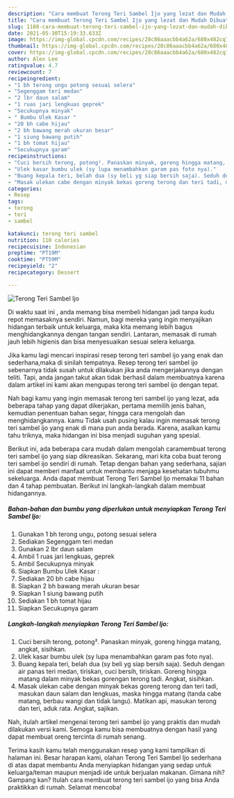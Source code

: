 ```yaml
---
description: "Cara membuat Terong Teri Sambel Ijo yang lezat dan Mudah Dibuat"
title: "Cara membuat Terong Teri Sambel Ijo yang lezat dan Mudah Dibuat"
slug: 1108-cara-membuat-terong-teri-sambel-ijo-yang-lezat-dan-mudah-dibuat
date: 2021-05-30T15:19:33.633Z
image: https://img-global.cpcdn.com/recipes/28c86aaacbb4a62a/680x482cq70/terong-teri-sambel-ijo-foto-resep-utama.jpg
thumbnail: https://img-global.cpcdn.com/recipes/28c86aaacbb4a62a/680x482cq70/terong-teri-sambel-ijo-foto-resep-utama.jpg
cover: https://img-global.cpcdn.com/recipes/28c86aaacbb4a62a/680x482cq70/terong-teri-sambel-ijo-foto-resep-utama.jpg
author: Alex Lee
ratingvalue: 4.7
reviewcount: 7
recipeingredient:
- "1 bh terong ungu potong sesuai selera"
- "Segenggam teri medan"
- "2 lbr daun salam"
- "1 ruas jari lengkuas geprek"
- "Secukupnya minyak"
- " Bumbu Ulek Kasar "
- "20 bh cabe hijau"
- "2 bh bawang merah ukuran besar"
- "1 siung bawang putih"
- "1 bh tomat hijau"
- "Secukupnya garam"
recipeinstructions:
- "Cuci bersih terong, potong². Panaskan minyak, goreng hingga matang, angkat, sisihkan."
- "Ulek kasar bumbu ulek (sy lupa menambahkan garam pas foto nya)."
- "Buang kepala teri, belah dua (sy beli yg siap bersih saja). Seduh dengan air panas teri medan, tiriskan, cuci bersih, tiriskan. Goreng hingga matang dalam minyak bekas gorengan terong tadi. Angkat, sisihkan."
- "Masak ulekan cabe dengan minyak bekas goreng terong dan teri tadi, masukan daun salam dan lengkuas, maska hingga matang (tanda cabe matang, berbau wangi dan tidak langu). Matikan api, masukan terong dan teri, aduk rata. Angkat, sajikan."
categories:
- Resep
tags:
- terong
- teri
- sambel

katakunci: terong teri sambel 
nutrition: 110 calories
recipecuisine: Indonesian
preptime: "PT19M"
cooktime: "PT59M"
recipeyield: "2"
recipecategory: Dessert

---
```



![Terong Teri Sambel Ijo](https://img-global.cpcdn.com/recipes/28c86aaacbb4a62a/680x482cq70/terong-teri-sambel-ijo-foto-resep-utama.jpg)

Di waktu  saat ini , anda memang bisa membeli hidangan jadi tanpa kudu repot memasaknya sendiri. Namun, bagi mereka yang ingin menyajikan hidangan terbaik untuk keluarga, maka kita memang lebih bagus menghidangkannya dengan tangan sendiri. Lantaran, memasak di rumah jauh lebih higienis dan bisa menyesuaikan sesuai selera keluarga.

Jika kamu lagi mencari inspirasi resep terong teri sambel ijo yang enak dan sederhana,maka di sinilah tempatnya. Resep terong teri sambel ijo  sebenarnya tidak susah untuk dilakukan jika anda mengerjakannya dengan teliti. Tapi, anda jangan takut akan tidak berhasil dalam membuatnya 
karena dalam artikel ini kami akan mengupas terong teri sambel ijo dengan tepat.  



Nah bagi kamu yang ingin memasak terong teri sambel ijo yang lezat, ada beberapa tahap yang dapat dikerjakan, pertama memilih jenis bahan, kemudian penentuan bahan segar, hingga cara mengolah dan menghidangkannya. kamu Tidak usah pusing kalau ingin memasak terong teri sambel ijo yang enak di mana pun anda berada. Karena, asalkan kamu  tahu triknya, maka hidangan ini bisa menjadi suguhan yang spesial.

Berikut ini, ada beberapa cara mudah dalam mengolah caramembuat terong teri sambel ijo yang siap dikreasikan. Sekarang, mari kita coba buat terong teri sambel ijo sendiri di rumah. Tetap dengan bahan yang sederhana, sajian ini dapat memberi manfaat untuk membantu menjaga kesehatan tubuhmu sekeluarga. Anda dapat membuat Terong Teri Sambel Ijo memakai 11 bahan dan 4 tahap pembuatan. Berikut ini langkah-langkah dalam membuat hidangannya.

<!--inarticleads1-->

##### Bahan-bahan dan bumbu yang diperlukan untuk menyiapkan Terong Teri Sambel Ijo:

1. Gunakan 1 bh terong ungu, potong sesuai selera
1. Sediakan Segenggam teri medan
1. Gunakan 2 lbr daun salam
1. Ambil 1 ruas jari lengkuas, geprek
1. Ambil Secukupnya minyak
1. Siapkan  Bumbu Ulek Kasar :
1. Sediakan 20 bh cabe hijau
1. Siapkan 2 bh bawang merah ukuran besar
1. Siapkan 1 siung bawang putih
1. Sediakan 1 bh tomat hijau
1. Siapkan Secukupnya garam




<!--inarticleads2-->

##### Langkah-langkah menyiapkan Terong Teri Sambel Ijo:

1. Cuci bersih terong, potong². Panaskan minyak, goreng hingga matang, angkat, sisihkan.
1. Ulek kasar bumbu ulek (sy lupa menambahkan garam pas foto nya).
1. Buang kepala teri, belah dua (sy beli yg siap bersih saja). Seduh dengan air panas teri medan, tiriskan, cuci bersih, tiriskan. Goreng hingga matang dalam minyak bekas gorengan terong tadi. Angkat, sisihkan.
1. Masak ulekan cabe dengan minyak bekas goreng terong dan teri tadi, masukan daun salam dan lengkuas, maska hingga matang (tanda cabe matang, berbau wangi dan tidak langu). Matikan api, masukan terong dan teri, aduk rata. Angkat, sajikan.




Nah, itulah artikel mengenai  terong teri sambel ijo  yang praktis dan mudah dilakukan versi kami. Semoga kamu bisa membuatnya dengan hasil yang dapat membuat oreng tercinta di rumah senang. 

Terima kasih kamu telah menggunakan resep yang kami tampilkan di halaman ini. Besar harapan kami, olahan  Terong Teri Sambel Ijo sederhana di atas dapat membantu Anda menyiapkan hidangan yang sedap untuk keluarga/teman maupun menjadi ide untuk berjualan makanan. Gimana nih? Gampang kan? Itulah cara membuat terong teri sambel ijo yang bisa Anda praktikkan di rumah. Selamat mencoba!

